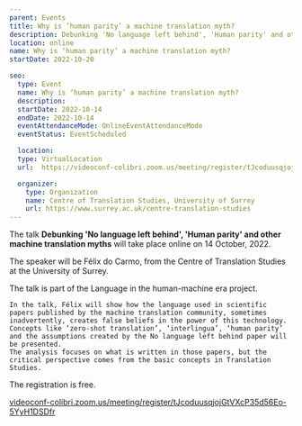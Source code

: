 ```yaml
---
parent: Events
title: Why is ‘human parity’ a machine translation myth?
description: Debunking 'No language left behind', 'Human parity' and other machine translation myths
location: online
name: Why is ‘human parity’ a machine translation myth?
startDate: 2022-10-20

seo:
  type: Event
  name: Why is ‘human parity’ a machine translation myth?
  description:
  startDate: 2022-10-14
  endDate: 2022-10-14
  eventAttendanceMode: OnlineEventAttendanceMode
  eventStatus: EventScheduled

  location:
  type: VirtualLocation
  url:  https://videoconf-colibri.zoom.us/meeting/register/tJcoduusqjojGtVXcP35d56Eo-5YyH1DSDfr

  organizer:
    type: Organization
    name: Centre of Translation Studies, University of Surrey
    url: https://www.surrey.ac.uk/centre-translation-studies
---
```


The talk **Debunking 'No language left behind', 'Human parity' and other machine translation myths** will take place online on 14 October, 2022.

The speaker will be Félix do Carmo, from the Centre of Translation Studies at the University of Surrey.

The talk is part of the Language in the human-machine era project.

```
In the talk, Félix will show how the language used in scientific papers published by the machine translation community, sometimes inadvertently, creates false beliefs in the power of this technology. Concepts like ‘zero-shot translation’, ‘interlingua’, ‘human parity’ and the assumptions created by the No language left behind paper will be presented.
The analysis focuses on what is written in those papers, but the critical perspective comes from the basic concepts in Translation Studies.
```

The registration is free.

[videoconf-colibri.zoom.us/meeting/register/tJcoduusqjojGtVXcP35d56Eo-5YyH1DSDfr](https://videoconf-colibri.zoom.us/meeting/register/tJcoduusqjojGtVXcP35d56Eo-5YyH1DSDfr)
